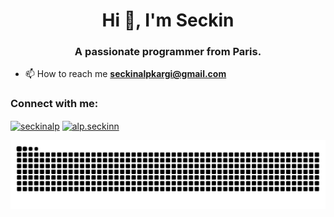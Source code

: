 <h1 align="center">Hi 👋, I'm Seckin</h1>
<h3 align="center">A passionate programmer from Paris. </h3>

- 📫 How to reach me **seckinalpkargi@gmail.com**

<h3 align="left">Connect with me:</h3>
<p align="left">
<a href="https://linkedin.com/in/seckinalp" target="blank"><img align="center" src="https://raw.githubusercontent.com/rahuldkjain/github-profile-readme-generator/master/src/images/icons/Social/linked-in-alt.svg" alt="seckinalp" height="30" width="40" /></a>
<a href="https://instagram.com/alp.seckinn" target="blank"><img align="center" src="https://raw.githubusercontent.com/rahuldkjain/github-profile-readme-generator/master/src/images/icons/Social/instagram.svg" alt="alp.seckinn" height="30" width="40" /></a>
</p>

<picture>
  <source media="(prefers-color-scheme: dark)" srcset="https://raw.githubusercontent.com/seckinalp/seckinalp/output/github-contribution-grid-snake-dark.svg">
  <source media="(prefers-color-scheme: light)" srcset="https://raw.githubusercontent.com/seckinalp/seckinalp/output/github-contribution-grid-snake.svg">
  <img alt="github contribution grid snake animation" src="https://raw.githubusercontent.com/seckinalp/seckinalp/output/github-contribution-grid-snake.svg">
</picture>
